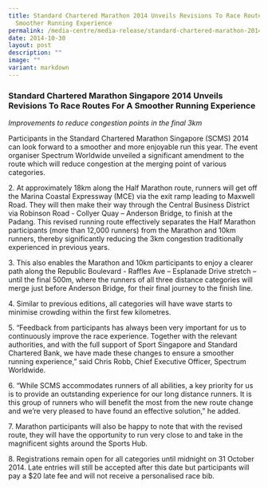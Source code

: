 ```yaml
---
title: Standard Chartered Marathon 2014 Unveils Revisions To Race Routes For A
  Smoother Running Experience
permalink: /media-centre/media-release/standard-chartered-marathon-2014-unveils-revisions-to-race-routes/
date: 2014-10-30
layout: post
description: ""
image: ""
variant: markdown
---
```

### **Standard Chartered Marathon Singapore 2014 Unveils Revisions To Race Routes For A Smoother Running Experience**

_Improvements to reduce congestion points in the final 3km_

Participants in the Standard Chartered Marathon Singapore (SCMS) 2014 can look forward to a smoother and more enjoyable run this year. The event organiser Spectrum Worldwide unveiled a significant amendment to the route which will reduce congestion at the merging point of various categories.

2\. At approximately 18km along the Half Marathon route, runners will get off the Marina Coastal Expressway (MCE) via the exit ramp leading to Maxwell Road. They will then make their way through the Central Business District via Robinson Road - Collyer Quay – Anderson Bridge, to finish at the Padang. This revised running route effectively separates the Half Marathon participants (more than 12,000 runners) from the Marathon and 10km runners, thereby significantly reducing the 3km congestion traditionally experienced in previous years.

3\. This also enables the Marathon and 10km participants to enjoy a clearer path along the Republic Boulevard - Raffles Ave – Esplanade Drive stretch – until the final 500m, where the runners of all three distance categories will merge just before Anderson Bridge, for their final journey to the finish line.

4\. Similar to previous editions, all categories will have wave starts to minimise crowding within the first few kilometres.

5\. “Feedback from participants has always been very important for us to continuously improve the race experience. Together with the relevant authorities, and with the full support of Sport Singapore and Standard Chartered Bank, we have made these changes to ensure a smoother running experience,” said Chris Robb, Chief Executive Officer, Spectrum Worldwide.

6\. “While SCMS accommodates runners of all abilities, a key priority for us is to provide an outstanding experience for our long distance runners. It is this group of runners who will benefit the most from the new route change and we’re very pleased to have found an effective solution,” he added.

7\. Marathon participants will also be happy to note that with the revised route, they will have the opportunity to run very close to and take in the magnificent sights around the Sports Hub.

8\. Registrations remain open for all categories until midnight on 31 October 2014. Late entries will still be accepted after this date but participants will pay a $20 late fee and will not receive a personalised race bib.
